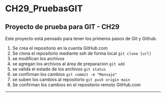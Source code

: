 # CH29_PruebasGIT
## Proyecto de prueba para GIT - CH29

Este proyecto está pensado para tener los primeros pasos de Git y Github.

1. Se crea el repositorio en la cuenta GitHub.com
2. Se clona el repositorio mediante ssh de forma local `ǵit clone [url]`
3. se modifican los archivos
4. se agregan los archivos al área de preparacion `git add`
5. se valida el estado de los archivos `git status`
6. se confirman los cambios `git commit -m "Mensaje"`
7. se suben los cambios al repositorio `git push origin main`
8. Se confirman los cambios en el repositorio remoto GitHub.com

---
